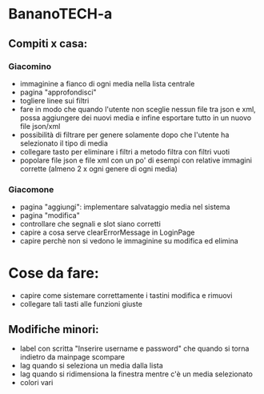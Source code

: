 # BananoTECH-a
## Compiti x casa:

### Giacomino
- immaginine a fianco di ogni media nella lista centrale
- pagina "approfondisci"
- togliere linee sui filtri
- fare in modo che quando l'utente non sceglie nessun file tra json e xml, possa aggiungere dei nuovi media e infine esportare tutto in un nuovo file json/xml
- possibilità di filtrare per genere solamente dopo che l'utente ha selezionato il tipo di media
- collegare tasto per eliminare i filtri a metodo filtra con filtri vuoti
- popolare file json e file xml con un po' di esempi con relative immagini corrette (almeno 2 x ogni genere di ogni media)

### Giacomone
- pagina "aggiungi": implementare salvataggio media nel sistema
- pagina "modifica"
- controllare che segnali e slot siano corretti
- capire a cosa serve clearErrorMessage in LoginPage
- capire perchè non si vedono le immaginine su modifica ed elimina

# Cose da fare:
- capire come sistemare correttamente i tastini modifica e rimuovi
- collegare tali tasti alle funzioni giuste

## Modifiche minori:
- label con scritta "Inserire username e password" che quando si torna indietro da mainpage scompare
- lag quando si seleziona un media dalla lista
- lag quando si ridimensiona la finestra mentre c'è un media selezionato
- colori vari
